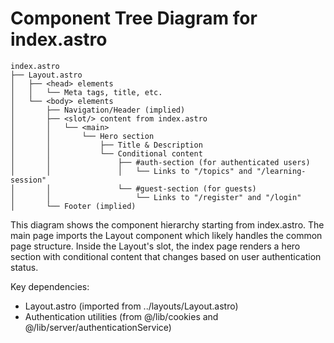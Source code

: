 # Component Tree Diagram for index.astro

```
index.astro
├── Layout.astro
│   ├── <head> elements
│   │   └── Meta tags, title, etc.
│   └── <body> elements
│       ├── Navigation/Header (implied)
│       ├── <slot/> content from index.astro
│       │   └── <main>
│       │       └── Hero section
│       │           ├── Title & Description
│       │           └── Conditional content
│       │               ├── #auth-section (for authenticated users)
│       │               │   └── Links to "/topics" and "/learning-session"
│       │               └── #guest-section (for guests)
│       │                   └── Links to "/register" and "/login"
│       └── Footer (implied)
```

This diagram shows the component hierarchy starting from index.astro. The main page imports the Layout component which likely handles the common page structure. Inside the Layout's slot, the index page renders a hero section with conditional content that changes based on user authentication status.

Key dependencies:

- Layout.astro (imported from ../layouts/Layout.astro)
- Authentication utilities (from @/lib/cookies and @/lib/server/authenticationService)
